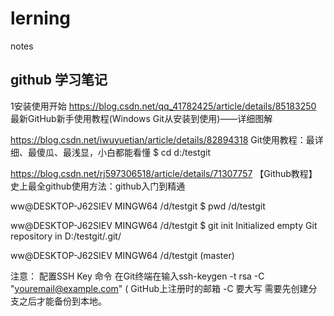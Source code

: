 # lerning
notes

## github 学习笔记
1安装使用开始
https://blog.csdn.net/qq_41782425/article/details/85183250
最新GitHub新手使用教程(Windows Git从安装到使用)——详细图解

https://blog.csdn.net/iwuyuetian/article/details/82894318
Git使用教程：最详细、最傻瓜、最浅显，小白都能看懂
$ cd d:/testgit


https://blog.csdn.net/rj597306518/article/details/71307757
【Github教程】史上最全github使用方法：github入门到精通


ww@DESKTOP-J62SIEV MINGW64 /d/testgit
$ pwd
/d/testgit

ww@DESKTOP-J62SIEV MINGW64 /d/testgit
$ git init
Initialized empty Git repository in D:/testgit/.git/

ww@DESKTOP-J62SIEV MINGW64 /d/testgit (master)

注意：
配置SSH Key 命令
在Git终端在输入ssh-keygen -t rsa -C "youremail@example.com" ( GitHub上注册时的邮箱
-C 要大写
需要先创建分支之后才能备份到本地。
